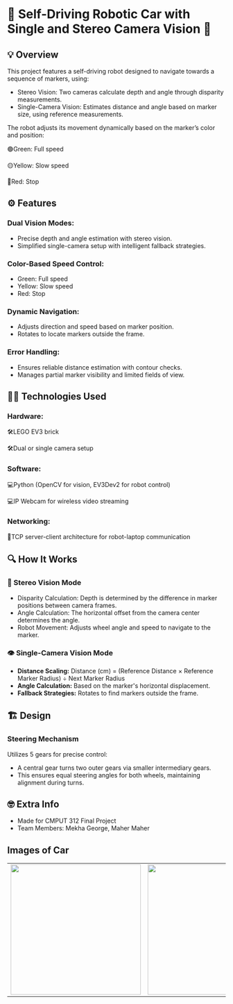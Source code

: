 # 🤖 Self-Driving Robotic Car with Single and Stereo Camera Vision 🚗

## 💡 Overview

This project features a self-driving robot designed to navigate towards a sequence of markers, using:

- Stereo Vision: Two cameras calculate depth and angle through disparity measurements.
- Single-Camera Vision: Estimates distance and angle based on marker size, using reference measurements.

The robot adjusts its movement dynamically based on the marker’s color and position:

🟢Green: Full speed

🟡Yellow: Slow speed

🔴Red: Stop

## ⚙️ Features

### Dual Vision Modes:

- Precise depth and angle estimation with stereo vision.
- Simplified single-camera setup with intelligent fallback strategies.

### Color-Based Speed Control:

- Green: Full speed
- Yellow: Slow speed
- Red: Stop

### Dynamic Navigation:

- Adjusts direction and speed based on marker position.
- Rotates to locate markers outside the frame.

### Error Handling:

- Ensures reliable distance estimation with contour checks.
- Manages partial marker visibility and limited fields of view.

## 👩‍💻 Technologies Used

### Hardware:

  🛠️LEGO EV3 brick

  🛠️Dual or single camera setup

### Software:

  💻Python (OpenCV for vision, EV3Dev2 for robot control)
  
  💻IP Webcam for wireless video streaming

### Networking:

  🛜TCP server-client architecture for robot-laptop communication

## 🔍 How It Works

### 👀 Stereo Vision Mode

- Disparity Calculation: Depth is determined by the difference in marker positions between camera frames.
- Angle Calculation: The horizontal offset from the camera center determines the angle.
- Robot Movement: Adjusts wheel angle and speed to navigate to the marker.

### 👁️ Single-Camera Vision Mode

 - **Distance Scaling:** Distance (cm) = (Reference Distance × Reference Marker Radius) ÷ Next Marker Radius
 - **Angle Calculation:** Based on the marker's horizontal displacement.
 - **Fallback Strategies:** Rotates to find markers outside the frame.

## 🏗️ Design

### Steering Mechanism
Utilizes 5 gears for precise control:
- A central gear turns two outer gears via smaller intermediary gears.
- This ensures equal steering angles for both wheels, maintaining alignment during turns.

## 🤓 Extra Info

- Made for CMPUT 312 Final Project
- Team Members: Mekha George, Maher Maher

## Images of Car
<table>
  <tr>
    <td><img src="https://github.com/user-attachments/assets/7a5ed243-8401-4e5f-aa14-749a0927de6d" width="300"></td>
    <td><img src="https://github.com/user-attachments/assets/89dce1ad-2f94-4cbd-bab6-cd6c29e9effc" width="300"></td>
    <td><img src="https://github.com/user-attachments/assets/f203c066-472a-45dd-9825-24bc02d6efa4" width="300"></td>
  </tr>
</table>


